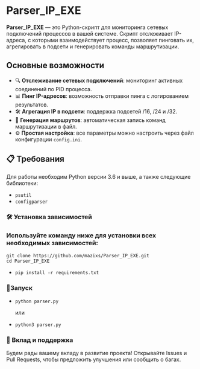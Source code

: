 # Parser_IP_EXE

**Parser_IP_EXE** — это Python-скрипт для мониторинга сетевых подключений процессов в вашей системе. Скрипт отслеживает IP-адреса, с которыми взаимодействует процесс, позволяет пинговать их, агрегировать в подсети и генерировать команды маршрутизации.

## Основные возможности

- 🔍 **Отслеживание сетевых подключений**: мониторинг активных соединений по PID процесса.
- 📊 **Пинг IP-адресов**: возможность отправки пинга с логированием результатов.
- 🛠️ **Агрегация IP в подсети**: поддержка подсетей /16, /24 и /32.
- 📁 **Генерация маршрутов**: автоматическая запись команд маршрутизации в файл.
- ⚙️ **Простая настройка**: все параметры можно настроить через файл конфигурации `config.ini`.

## 📋 Требования

Для работы необходим Python версии 3.6 и выше, а также следующие библиотеки:

- `psutil`
- `configparser`

### 🛠️ Установка зависимостей

### Используйте команду ниже для установки всех необходимых зависимостей:
```
git clone https://github.com/mazixs/Parser_IP_EXE.git
cd Parser_IP_EXE
```
- `pip install -r requirements.txt`

### 🚀Запуск
- `python parser.py`
  
  или
- `python3 parser.py`

### 🤝 Вклад и поддержка
Будем рады вашему вкладу в развитие проекта! Открывайте Issues и Pull Requests, чтобы предложить улучшения или сообщить о багах.
